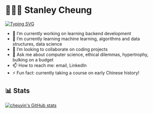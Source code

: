 # 👨🏻‍💻 Stanley Cheung 

[![Typing SVG](https://readme-typing-svg.demolab.com?font=Fira+Code&weight=600&size=32&duration=3000&pause=1000&color=F77D00&center=true&vCenter=true&width=800&lines=Hi%2C+I'm+Stanley!;I'm+a+3rd+year+CS+Major+at+UBC;I+like+to+learn%2C+explore%2C+and+work)](https://git.io/typing-svg)

- 🔭 I’m currently working on learning backend development
- 🌱 I’m currently learning machine learning, algorithms and data structures, data science
- 👯 I’m looking to collaborate on coding projects
- 💬 Ask me about computer science, ethical dilemmas, hypertrophy, bulking on a budget
- 📫 How to reach me: email, LinkedIn
- ⚡ Fun fact: currently taking a course on early Chinese history!

## 📊 Stats
[![cheuyin's GitHub stats](https://github-readme-stats.vercel.app/api?username=cheuyin)](https://github.com/anuraghazra/github-readme-stats)
